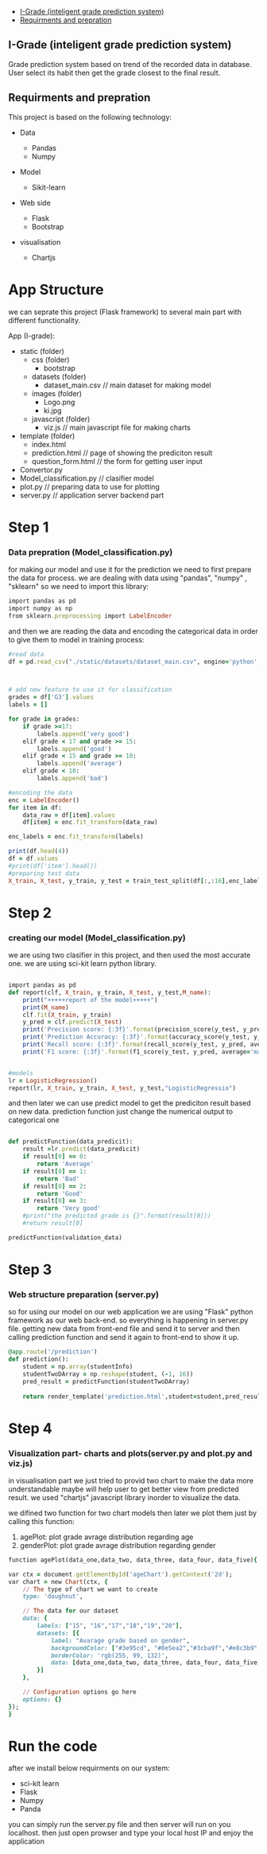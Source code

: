 - [I-Grade (inteligent grade prediction system)](##heading)
- [Requirments and prepration](#heading)

<!-- TOC -->
## I-Grade (inteligent grade prediction system)
Grade prediction system based on trend of the recorded data in database. User select its habit then get the grade closest to the final result.

## Requirments and prepration
This project is based on the following technology:
* Data
  + Pandas
  + Numpy
  
* Model
  + Sikit-learn
  
* Web side
  + Flask
  + Bootstrap

* visualisation
  + Chartjs

# App Structure
we can seprate this project (Flask framework) to several main part with different functionality.

App (I-grade):
  + static (folder)
    + css (folder)
      + bootstrap
    + datasets (folder)
      + dataset_main.csv // main dataset for making model
    + images (folder)
      + Logo.png 
      + ki.jpg
    + javascript (folder)
      + viz.js // main javascript file for making charts
  + template (folder)
    + index.html
    + prediction.html // page of showing the prediciton result
    + question_form.html // the form for getting user input
  + Convertor.py
  + Model_classification.py // clasifier model
  + plot.py // preparing data to use for plotting
  + server.py // application server backend part
  

# Step 1
### Data prepration (Model_classification.py)
for making our model and use it for the prediction we need to first prepare the data for process. we are dealing with data using "pandas", "numpy" , "sklearn"
so we need to import this library:

```ruby
import pandas as pd
import numpy as np
from sklearn.preprocessing import LabelEncoder

```
and then we are reading the data and encoding the categorical data in order to give them to model in training process:

```ruby
#read data
df = pd.read_csv("./static/datasets/dataset_main.csv", engine='python',sep=',')



# add new feature to use it for classification
grades = df['G3'].values
labels = []

for grade in grades:
    if grade >=17:
        labels.append('very good')
    elif grade < 17 and grade >= 15:
        labels.append('good')
    elif grade < 15 and grade >= 10:
        labels.append('average')
    elif grade < 10:
        labels.append('bad')

#encoding the data
enc = LabelEncoder()
for item in df:
    data_raw = df[item].values
    df[item] = enc.fit_transform(data_raw)

enc_labels = enc.fit_transform(labels)

print(df.head(4))
df = df.values
#print(df['item'].head())
#preparing test data
X_train, X_test, y_train, y_test = train_test_split(df[:,:16],enc_labels, stratify=enc_labels,random_state=0,test_size=0.20)

```
# Step 2
### creating our model (Model_classification.py)
we are using two clasifier in this project, and then used the most accurate one. we are using sci-kit learn python library.

```ruby

import pandas as pd
def report(clf, X_train, y_train, X_test, y_test,M_name):
    print("+++++report of the model+++++")
    print(M_name)
    clf.fit(X_train, y_train)
    y_pred = clf.predict(X_test)
    print('Precision score: {:3f}'.format(precision_score(y_test, y_pred, average='macro')))
    print('Prediction Accuracy: {:3f}'.format(accuracy_score(y_test, y_pred)))
    print('Recall score: {:3f}'.format(recall_score(y_test, y_pred, average='macro')))
    print('F1 score: {:3f}'.format(f1_score(y_test, y_pred, average='macro')))


#models
lr = LogisticRegression()
report(lr, X_train, y_train, X_test, y_test,"LogisticRegressio")

```
and then later we can use predict model to get the prediciton result based on new data. prediction function just change the numerical output to categorical one
```ruby

def predictFunction(data_predicit):
    result =lr.predict(data_predicit)
    if result[0] == 0:
        return 'Average'
    if result[0] == 1:
        return 'Bad'
    if result[0] == 2:
        return 'Good'
    if result[0] == 3:
        return 'Very good'
    #print("the predicted grade is {}".format(result[0]))
    #return result[0]

predictFunction(validation_data)

```
# Step 3
### Web structure preparation (server.py)
so for using our model on our web application we are using "Flask" python framework as our web back-end. so everything is happening in server.py file. getting new data from front-end file and send it to server and then calling prediction function and send it again to front-end to show it up.

```ruby
@app.route('/prediction')
def prediction():
    student = np.array(studentInfo)
    studentTwoDArray = np.reshape(student, (-1, 16))
    pred_result = predictFunction(studentTwoDArray)
    
    return render_template('prediction.html',student=student,pred_result=pred_result)

```

# Step 4
### Visualization part- charts and plots(server.py and plot.py and viz.js)
in visualisation part we just tried to provid two chart to make the data more understandable maybe will help user to get better view from predicted result. we used "chartjs" javascript library inorder to visualize the data.

we difined two function for two chart models then later we plot them just by calling this function:
1. agePlot: plot grade avrage distribution regarding age
2. genderPlot: plot grade avrage distribution regarding gender

```ruby
function agePlot(data_one,data_two, data_three, data_four, data_five){

var ctx = document.getElementById('ageChart').getContext('2d');
var chart = new Chart(ctx, {
    // The type of chart we want to create
    type: 'doughnut',

    // The data for our dataset
    data: {
        labels: ["15", "16","17","18","19","20"],
        datasets: [{
            label: "Avarage grade based on gender",
            backgroundColor: ["#3e95cd", "#8e5ea2","#3cba9f","#e8c3b9","#c45850"],
            borderColor: 'rgb(255, 99, 132)',
            data: [data_one,data_two, data_three, data_four, data_five,5],
        }]
    },

    // Configuration options go here
    options: {}
});
}
```

# Run the code
after we install below requirments on our system:
  * sci-kit learn
  * Flask
  * Numpy
  * Panda
  
you can simply run the server.py file and then server will run on you localhost. then just open prowser and type your local host IP and enjoy the application

